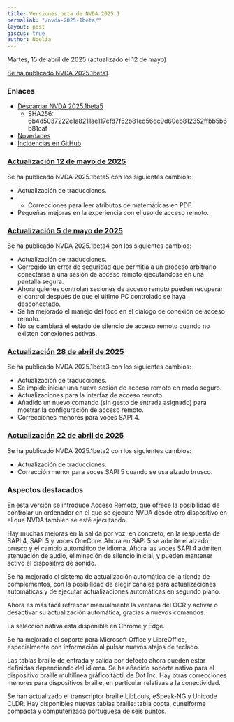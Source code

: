 ```yaml
---
title: Versiones beta de NVDA 2025.1
permalink: "/nvda-2025-1beta/"
layout: post
giscus: true
author: Noelia
---
```


<footer>Martes, 15 de abril de 2025 (actualizado el 12 de mayo)</footer>

[Se ha publicado NVDA 2025.1beta1](https://www.nvaccess.org/post/nvda-2025-1beta1).


### Enlaces

- [Descargar NVDA 2025.1beta5](https://download.nvaccess.org/releases/2025.1beta5/nvda_2025.1beta5.exe)
  - SHA256: 6b4d5037222e1a8211ae117efd7f52b81ed56dc9d60eb812352ffbb5b6b81caf
- [Novedades](https://download.nvaccess.org/documentation/es/changes.html)
- [Incidencias en GitHub](https://github.com/nvaccess/nvda/issues)

### [Actualización 12 de mayo de 2025](https://mailchi.mp/58d6d37363ea/nvda-20251-beta-5-now-available?e=4f535ed214)

Se ha publicado NVDA 2025.1beta5 con los siguientes cambios:

- Actualización de traducciones.
- - Correcciones para leer atributos de matemáticas en PDF.
- Pequeñas mejoras en la experiencia con el uso de acceso remoto.
### [Actualización 5 de mayo de 2025](https://www.nvaccess.org/post/nvda-2025-1beta4)

Se ha publicado NVDA 2025.1beta4 con los siguientes cambios:

- Actualización de traducciones.
- Corregido un error de seguridad que permitía a un proceso arbitrario conectarse a una sesión de acceso remoto ejecutándose en una pantalla segura.
- Ahora quienes controlan sesiones de acceso remoto pueden recuperar el control después de que el último PC controlado se haya desconectado.
- Se ha mejorado el manejo del foco en el diálogo de conexión de acceso remoto.
- No se cambiará el estado de silencio de acceso remoto cuando no existen conexiones activas.

### [Actualización 28 de abril de 2025](https://www.nvaccess.org/post/nvda-2025-1beta3)

Se ha publicado NVDA 2025.1beta3 con los siguientes cambios:

- Actualización de traducciones.
- Se impide iniciar una nueva sesión de acceso remoto en modo seguro.
- Actualizaciones para la interfaz de acceso remoto.
- Añadido un nuevo comando (sin gesto de entrada asignado) para mostrar la configuración de acceso remoto.
- Correcciones menores para voces SAPI 4.




### [Actualización 22 de abril de 2025](https://www.nvaccess.org/post/nvda-2025-1beta2)

Se ha publicado NVDA 2025.1beta2 con los siguientes cambios:

- Actualización de traducciones.
- Corrección menor para voces SAPI 5 cuando se usa alzado brusco.

### Aspectos destacados

En esta versión se introduce Acceso Remoto, que ofrece la posibilidad de controlar un ordenador en el que se ejecute NVDA desde otro dispositivo en el que NVDA también se esté ejecutando.

Hay muchas mejoras en la salida por voz, en concreto, en la respuesta de SAPI 4, SAPI 5 y voces OneCore. Ahora en SAPI 5 se admite el alzado brusco y el cambio automático de idioma. Ahora las voces SAPI 4 admiten atenuación de audio, eliminación de silencio inicial, y pueden mantener activo el dispositivo de sonido.

Se ha mejorado el sistema de actualización automática de la tienda de complementos, con la posibilidad de elegir canales para actualizaciones automáticas y de ejecutar actualizaciones automáticas en segundo plano.

Ahora es más fácil refrescar manualmente la ventana del OCR y activar o desactivar su actualización automática, gracias a nuevos comandos.

La selección nativa está disponible en Chrome y Edge.

Se ha mejorado el soporte para Microsoft Office y LibreOffice, especialmente con información al pulsar nuevos atajos de teclado.

Las tablas braille de entrada y salida por defecto ahora pueden estar definidas dependiendo del idioma. Se ha añadido soporte nativo para el dispositivo braille multilínea gráfico táctil de Dot Inc. Hay otras correcciones menores para dispositivos braille, en particular relativas a la conectividad.

Se han actualizado el transcriptor braille LibLouis, eSpeak-NG y Unicode CLDR. Hay disponibles nuevas tablas braille: tabla copta, cuneiforme compacta y computerizada portuguesa de seis puntos.
